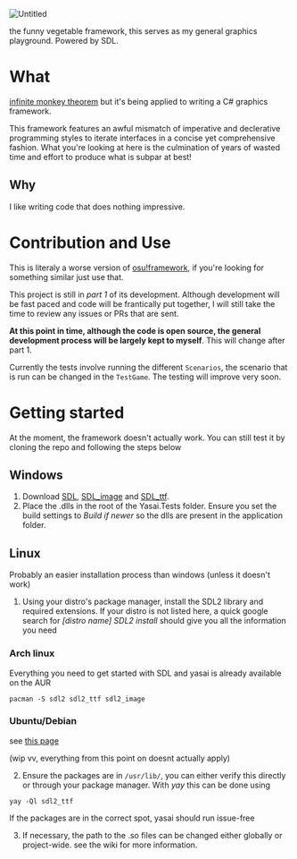 ![Untitled](https://user-images.githubusercontent.com/28855597/133410381-8996ebf2-7a67-42fa-915f-e711a330dbb0.png)

the funny vegetable framework, this serves as my general graphics playground. Powered by SDL.

# What
[infinite monkey theorem](https://en.wikipedia.org/wiki/Infinite_monkey_theorem) but it's being applied to writing a C# graphics framework. 

This framework features an awful mismatch of imperative and declerative programming styles to iterate interfaces in a concise yet comprehensive fashion. What you're looking at here is the culmination of years of wasted time and effort to produce what is subpar at best!

## Why
I like writing code that does nothing impressive.

# Contribution and Use
This is literaly a worse version of [osu!framework](https://github.com/ppy/osu-framework), if you're looking for something similar just use that.

This project is still in *part 1* of its development. Although development will be fast paced and code will be frantically put together, I will still take the time to review any issues or PRs that are sent. 

**At this point in time, although the code is open source, the general development process will be largely kept to myself**. This will change after part 1.

Currently the tests involve running the different `Scenarios`, the scenario that is run can be changed in the `TestGame`. The testing will improve very soon. 

# Getting started
At the moment, the framework doesn't actually work. You can still test it by cloning the repo and following the steps below
## Windows
1. Download [SDL](https://www.libsdl.org/download-2.0.php), [SDL_image](https://www.libsdl.org/projects/SDL_image/) and [SDL_ttf](https://www.libsdl.org/projects/SDL_ttf/). 
2. Place the .dlls in the root of the Yasai.Tests folder. Ensure you set the build settings to *Build if newer* so the dlls are present in the application folder.
## Linux
Probably an easier installation process than windows (unless it doesn't work)
1. Using your distro's package manager, install the SDL2 library and required extensions. If your distro is not listed here, a quick google search for *[distro name] SDL2 install* should give you all the information you need
### Arch linux
Everything you need to get started with SDL and yasai is already available on the AUR 
```
pacman -S sdl2 sdl2_ttf sdl2_image
```
### Ubuntu/Debian
see [this page](https://lazyfoo.net/tutorials/SDL/01_hello_SDL/linux/index.php)

(wip vv, everything from this point on doesnt actually apply)

2. Ensure the packages are in `/usr/lib/`, you can either verify this directly or through your package manager. With *yay* this can be done using
```
yay -Ql sdl2_ttf
```
If the packages are in the correct spot, yasai should run issue-free

3. If necessary, the path to the .so files can be changed either globally or project-wide. see the wiki for more information.

